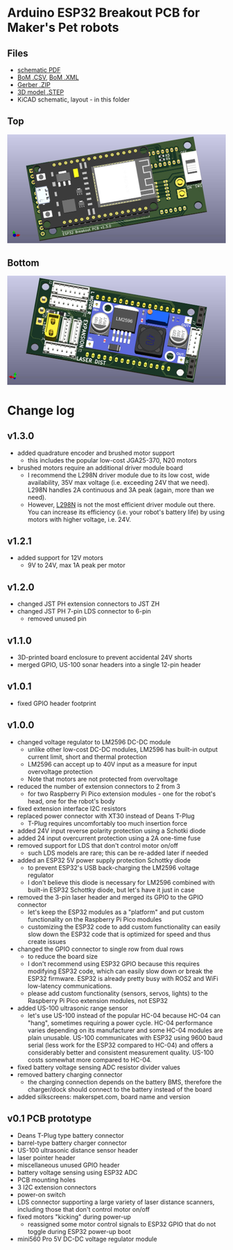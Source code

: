 # Arduino ESP32 Breakout PCB for Maker's Pet robots

## Files
- [schematic PDF](output/esp32_breakout_schematic.pdf)
- [BoM .CSV](output/esp32_breakout_bom.csv), [BoM .XML](output/esp32_breakout_bom.xml)
- [Gerber .ZIP](output/esp32_breakout_gerber.zip)
- [3D model .STEP](output/esp32_breakout.step)
- KiCAD schematic, layout - in this folder

## Top
![PCB 3D view from top](output/esp32_breakout_top.jpg)

## Bottom
![PCB 3D view from top](output/esp32_breakout_bottom.jpg)

# Change log

## v1.3.0
- added quadrature encoder and brushed motor support
  - this includes the popular low-cost JGA25-370, N20 motors
- brushed motors require an additional driver module board
  - I recommend the L298N driver module due to its low cost, wide availability, 35V max voltage (i.e. exceeding 24V that we need). L298N handles 2A continuous and 3A peak (again, more than we need).
  - However, [L298N](https://www.st.com/resource/en/datasheet/l298.pdf) is not the most efficient driver module out there. You can increase its efficiency (i.e. your robot's battery life) by using motors with higher voltage, i.e. 24V.

## v1.2.1
- added support for 12V motors
  - 9V to 24V, max 1A peak per motor

## v1.2.0
- changed JST PH extension connectors to JST ZH
- changed JST PH 7-pin LDS connector to 6-pin
  - removed unused pin

## v1.1.0
- 3D-printed board enclosure to prevent accidental 24V shorts
- merged GPIO, US-100 sonar headers into a single 12-pin header

## v1.0.1
- fixed GPIO header footprint

## v1.0.0
- changed voltage regulator to LM2596 DC-DC module
  - unlike other low-cost DC-DC modules, LM2596 has built-in output current limit, short and thermal protection
  - LM2596 can accept up to 40V input as a measure for input overvoltage protection
  - Note that motors are not protected from overvoltage
- reduced the number of extension connectors to 2 from 3
  - for two Raspberry Pi Pico extension modules - one for the robot's head, one for the robot's body
- fixed extension interface I2C resistors
- replaced power connector with XT30 instead of Deans T-Plug
  - T-Plug requires uncomfortably too much insertion force
- added 24V input reverse polarity protection using a Schotki diode
- added 24 input overcurrent protection using a 2A one-time fuse
- removed support for LDS that don't control motor on/off
  - such LDS models are rare; this can be re-added later if needed
- added an ESP32 5V power supply protection Schottky diode
  - to prevent ESP32's USB back-charging the LM2596 voltage regulator
  - I don't believe this diode is necessary for LM2596 combined with built-in ESP32 Schottky diode, but let's have it just in case
- removed the 3-pin laser header and merged its GPIO to the GPIO connector
  - let's keep the ESP32 modules as a "platform" and put custom functionality on the Raspberry Pi Pico modules
  - customizing the ESP32 code to add custom functionality can easily slow down the ESP32 code that is optimized for speed and thus create issues
- changed the GPIO connector to single row from dual rows
  - to reduce the board size
  - I don't recommend using ESP32 GPIO because this requires modifying ESP32 code, which can easily slow down or break the ESP32 firmware.
    ESP32 is already pretty busy with ROS2 and WiFi low-latency communications.
  - please add custom functionality (sensors, servos, lights) to the Raspberry Pi Pico extension modules, not ESP32
- added US-100 ultrasonic range sensor
  - let's use US-100 instead of the popular HC-04 because HC-04 can "hang", sometimes requiring a power cycle.
    HC-04 performance varies depending on its manufacturer and some HC-04 modules are plain unusable.
    US-100 communicates with ESP32 using 9600 baud serial (less work for the ESP32 compared to HC-04)
    and offers a considerably better and consistent measurement quality. US-100 costs somewhat more compared to HC-04.
- fixed battery voltage sensing ADC resistor divider values
- removed battery charging connector
  - the charging connection depends on the battery BMS, therefore the charger/dock should connect to the battery instead of the board
- added silkscreens: makerspet.com, board name and version

## v0.1 PCB prototype
- Deans T-Plug type battery connector
- barrel-type battery charger connector
- US-100 ultrasonic distance sensor header
- laser pointer header
- miscellaneous unused GPIO header
- battery voltage sensing using ESP32 ADC
- PCB mounting holes
- 3 I2C extension connectors
- power-on switch
- LDS connector supporting a large variety of laser distance scanners, including those that don't control motor on/off
- fixed motors "kicking" during power-up
  - reassigned some motor control signals to ESP32 GPIO that do not toggle during ESP32 power-up boot
- mini560 Pro 5V DC-DC voltage regulator module
